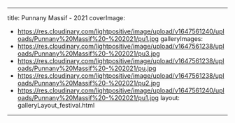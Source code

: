 
---
title: Punnany Massif - 2021
coverImage:
  - https://res.cloudinary.com/lightpositive/image/upload/v1647561240/uploads/Punnany%20Massif%20-%202021/pu1.jpg
galleryImages:
   - https://res.cloudinary.com/lightpositive/image/upload/v1647561238/uploads/Punnany%20Massif%20-%202021/pu3.jpg
   - https://res.cloudinary.com/lightpositive/image/upload/v1647561238/uploads/Punnany%20Massif%20-%202021/pu.jpg
   - https://res.cloudinary.com/lightpositive/image/upload/v1647561238/uploads/Punnany%20Massif%20-%202021/pu2.jpg
   - https://res.cloudinary.com/lightpositive/image/upload/v1647561240/uploads/Punnany%20Massif%20-%202021/pu1.jpg
layout: galleryLayout_festival.html
---
